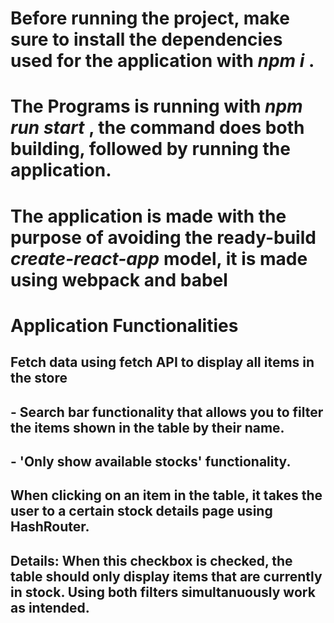# Before running the project, make sure to install the dependencies used for the application with _npm i_ .

# The Programs is running with _npm run start_ , the command does both building, followed by running the application.

# The application is made with the purpose of avoiding the ready-build _create-react-app_ model, it is made using webpack and babel

# Application Functionalities

## Fetch data using fetch API to display all items in the store

## - Search bar functionality that allows you to filter the items shown in the table by their name.

## - 'Only show available stocks' functionality.

## When clicking on an item in the table, it takes the user to a certain stock details page using HashRouter.

## Details: When this checkbox is checked, the table should only display items that are currently in stock. Using both filters simultanuously work as intended.
